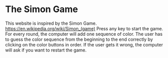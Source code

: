 # The Simon Game

This website is inspired by the Simon Game. https://en.wikipedia.org/wiki/Simon_(game)
Press any key to start the game. For every round, the computer will add one sequence of color.
The user has to guess the color sequence from the beginning to the end correctly by clicking on the color buttons in order.
If the user gets it wrong, the computer will ask if you want to restart the game.
